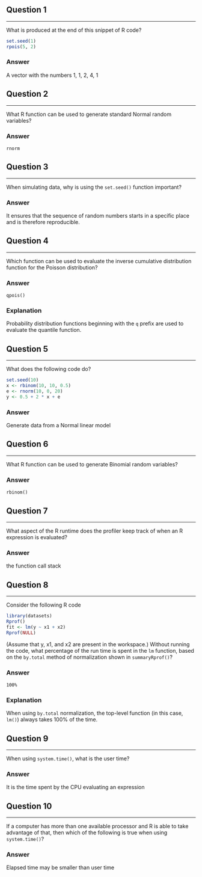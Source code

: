 ## Question 1
----------

What is produced at the end of this snippet of R code?
```R
set.seed(1)
rpois(5, 2)
```
### Answer

A vector with the numbers 1, 1, 2, 4, 1

## Question 2
----------

What R function can be used to generate standard Normal random variables?

### Answer

`rnorm`

## Question 3
----------

When simulating data, why is using the `set.seed()` function important?

### Answer
			
It ensures that the sequence of random numbers starts in a specific place and is therefore reproducible.


## Question 4
----------

Which function can be used to evaluate the inverse cumulative distribution function for the Poisson distribution?

### Answer

`qpois()`

### Explanation

Probability distribution functions beginning with the `q` prefix are used to evaluate the quantile function.

## Question 5
----------

What does the following code do?
```R
set.seed(10)
x <- rbinom(10, 10, 0.5)
e <- rnorm(10, 0, 20)
y <- 0.5 + 2 * x + e
```

### Answer

Generate data from a Normal linear model

## Question 6
----------
What R function can be used to generate Binomial random variables?

### Answer

`rbinom()`

## Question 7
----------

What aspect of the R runtime does the profiler keep track of when an R expression is evaluated?

### Answer

the function call stack	

## Question 8
----------
Consider the following R code
```R
library(datasets)
Rprof()
fit <- lm(y ~ x1 + x2)
Rprof(NULL)
```
(Assume that y, x1, and x2 are present in the workspace.) Without running the code, what percentage of the run time is spent in the `lm` function, based on the `by.total` method of normalization shown in `summaryRprof()`?

### Answer

`100%`

### Explanation

When using `by.total` normalization, the top-level function (in this case, `lm()`) always takes 100% of the time.

## Question 9
----------

When using `system.time()`, what is the user time?

### Answer

It is the time spent by the CPU evaluating an expression

## Question 10
-----------

If a computer has more than one available processor and R is able to take advantage of that, then which of the following is true when using `system.time()`?

### Answer

Elapsed time may be smaller than user time
